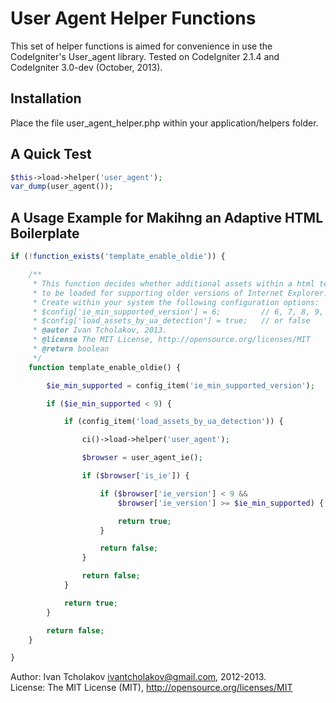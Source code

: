 User Agent Helper Functions
===========================

This set of helper functions is aimed for convenience in use the CodeIgniter's
User_agent library. Tested on CodeIgniter 2.1.4 and CodeIgniter 3.0-dev (October, 2013).

Installation
------------

Place the file user_agent_helper.php within your application/helpers folder.

A Quick Test
------------

```php
$this->load->helper('user_agent');
var_dump(user_agent());
```

A Usage Example for Makihng an Adaptive HTML Boilerplate
--------------------------------------------------------

```php
if (!function_exists('template_enable_oldie')) {

    /**
     * This function decides whether additional assets within a html template
     * to be loaded for supporting older versions of Internet Explorer.
     * Create within your system the following configuration options:
     * $config['ie_min_supported_version'] = 6;         // 6, 7, 8, 9, 10, ...
     * $config['load_assets_by_ua_detection'] = true;   // or false
     * @autor Ivan Tcholakov, 2013.
     * @license The MIT License, http://opensource.org/licenses/MIT
     * @return boolean
     */
    function template_enable_oldie() {

        $ie_min_supported = config_item('ie_min_supported_version');

        if ($ie_min_supported < 9) {

            if (config_item('load_assets_by_ua_detection')) {

                ci()->load->helper('user_agent');

                $browser = user_agent_ie();

                if ($browser['is_ie']) {

                    if ($browser['ie_version'] < 9 &&
                        $browser['ie_version'] >= $ie_min_supported) {

                        return true;
                    }

                    return false;
                }

                return false;
            }

            return true;
        }

        return false;
    }

}
```

Author: Ivan Tcholakov <ivantcholakov@gmail.com>, 2012-2013.  
License: The MIT License (MIT), http://opensource.org/licenses/MIT